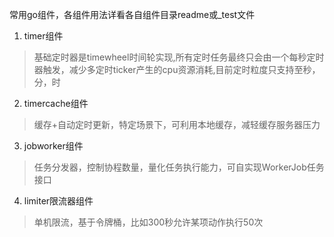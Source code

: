 常用go组件，各组件用法详看各自组件目录readme或_test文件
1. timer组件
> 基础定时器是timewheel时间轮实现,所有定时任务最终只会由一个每秒定时器触发，减少多定时ticker产生的cpu资源消耗,目前定时粒度只支持至秒，分，时

2. timercache组件

> 缓存+自动定时更新，特定场景下，可利用本地缓存，减轻缓存服务器压力

3. jobworker组件

> 任务分发器，控制协程数量，量化任务执行能力，可自实现WorkerJob任务接口

4. limiter限流器组件

> 单机限流，基于令牌桶，比如300秒允许某项动作执行50次

